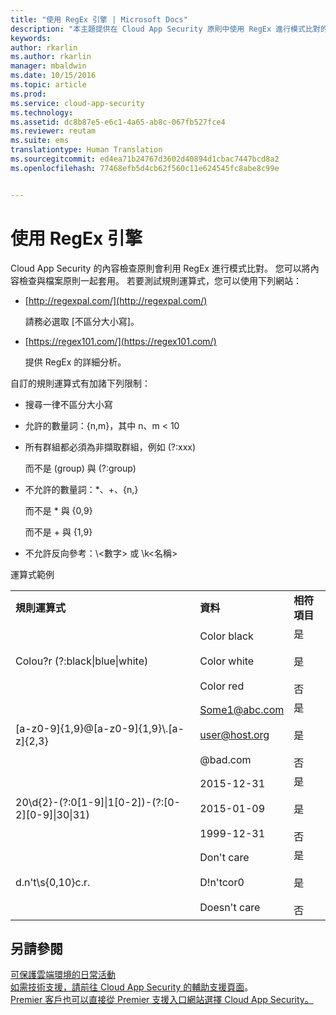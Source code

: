 ```yaml
---
title: "使用 RegEx 引擎 | Microsoft Docs"
description: "本主題提供在 Cloud App Security 原則中使用 RegEx 進行模式比對的指示。"
keywords: 
author: rkarlin
ms.author: rkarlin
manager: mbaldwin
ms.date: 10/15/2016
ms.topic: article
ms.prod: 
ms.service: cloud-app-security
ms.technology: 
ms.assetid: dc8b87e5-e6c1-4a65-ab8c-067fb527fce4
ms.reviewer: reutam
ms.suite: ems
translationtype: Human Translation
ms.sourcegitcommit: ed4ea71b24767d3602d40894d1cbac7447bcd8a2
ms.openlocfilehash: 77468efb5d4cb62f560c11e624545fc8abe8c99e


---
```


# <a name="working-with-the-regex-engine"></a>使用 RegEx 引擎
 
Cloud App Security 的內容檢查原則會利用 RegEx 進行模式比對。 您可以將內容檢查與檔案原則一起套用。 若要測試規則運算式，您可以使用下列網站：  
  
-   [http://regexpal.com/](http://regexpal.com/)  
  
     請務必選取 [不區分大小寫]。  
  
-   [https://regex101.com/](https://regex101.com/)  
  
     提供 RegEx 的詳細分析。  
  
自訂的規則運算式有加諸下列限制：  
  
-   搜尋一律不區分大小寫  
   
-   允許的數量詞：{n,m}，其中 n、m < 10  
  
-   所有群組都必須為非擷取群組，例如 (?:xxx)  
  
     而不是 (group) 與 (?:group)  
  
-   不允許的數量詞：*、+、{n,}  
  
     而不是 * 與 {0,9}  
  
     而不是 + 與 {1,9}  
  
-   不允許反向參考：\\<數字\> 或 \k\<名稱>  
  
運算式範例  
  
||||  
|-|-|-|  
|**規則運算式**|**資料**|**相符項目**|  
|Colou?r (?:black&#124;blue&#124;white)|Color black<br /><br /> Color white<br /><br /> Color red|是<br /><br /> 是<br /><br /> 否|  
|[a-z0-9]{1,9}@[a-z0-9]{1,9}\\.[a-z]{2,3}|Some1@abc.com<br /><br /> user@host.org<br /><br /> @bad.com|是<br /><br /> 是<br /><br /> 否|  
|20\d{2}-(?:0[1-9]&#124;1[0-2])-(?:[0-2][0-9]&#124;30&#124;31)|2015-12-31<br /><br /> 2015-01-09<br /><br /> 1999-12-31|是<br /><br /> 是<br /><br /> 否|  
|d.n't\s{0,10}c.r.|Don't     care<br /><br /> D!n'tcor0<br /><br /> Doesn't care|是<br /><br /> 是<br /><br /> 否|  
 

## <a name="see-also"></a>另請參閱  
[可保護雲端環境的日常活動](daily-activities-to-protect-your-cloud-environment.md)   
[如需技術支援，請前往 Cloud App Security 的輔助支援頁面](http://support.microsoft.com/oas/default.aspx?prid=16031)。   
[Premier 客戶也可以直接從 Premier 支援入口網站選擇 Cloud App Security。](https://premier.microsoft.com/)  
  
  


<!--HONumber=Oct16_HO4-->



